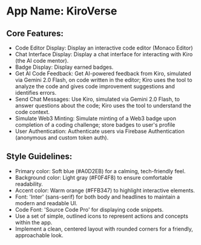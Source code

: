# **App Name**: KiroVerse

## Core Features:

- Code Editor Display: Display an interactive code editor (Monaco Editor)
- Chat Interface Display: Display a chat interface for interacting with Kiro (the AI code mentor).
- Badge Display: Display earned badges.
- Get AI Code Feedback: Get AI-powered feedback from Kiro, simulated via Gemini 2.0 Flash, on code written in the editor; Kiro uses the tool to analyze the code and gives code improvement suggestions and identifies errors.
- Send Chat Messages: Use Kiro, simulated via Gemini 2.0 Flash, to answer questions about the code; Kiro uses the tool to understand the code context.
- Simulate Web3 Minting: Simulate minting of a Web3 badge upon completion of a coding challenge; store badges to user's profile
- User Authentication: Authenticate users via Firebase Authentication (anonymous and custom token auth).

## Style Guidelines:

- Primary color: Soft blue (#A0D2EB) for a calming, tech-friendly feel.
- Background color: Light gray (#F0F4F8) to ensure comfortable readability.
- Accent color: Warm orange (#FFB347) to highlight interactive elements.
- Font: 'Inter' (sans-serif) for both body and headlines to maintain a modern and readable UI.
- Code Font: 'Source Code Pro' for displaying code snippets.
- Use a set of simple, outlined icons to represent actions and concepts within the app.
- Implement a clean, centered layout with rounded corners for a friendly, approachable look.